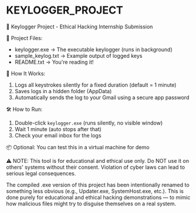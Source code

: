 # KEYLOGGER_PROJECT

🔐 Keylogger Project - Ethical Hacking Internship Submission

📁 Project Files:
- keylogger.exe           → The executable keylogger (runs in background)
- sample_keylog.txt       → Example output of logged keys
- README.txt              → You're reading it!

🧠 How It Works:
1. Logs all keystrokes silently for a fixed duration (default = 1 minute)
2. Saves logs in a hidden folder (AppData)
3. Automatically sends the log to your Gmail using a secure app password

🛠 How to Run:
1. Double-click `keylogger.exe` (runs silently, no visible window)
2. Wait 1 minute (auto stops after that)
3. Check your email inbox for the logs

📦 Optional: You can test this in a virtual machine for demo

⚠️ NOTE: This tool is for educational and ethical use only. Do NOT use it on others' systems without their consent. 
Violation of cyber laws can lead to serious legal consequences.

The compiled .exe version of this project has been intentionally renamed to something less obvious (e.g., Updater.exe, SystemHost.exe, etc.). This is done purely for educational and ethical hacking demonstrations — to mimic how malicious files might try to disguise themselves on a real system.
